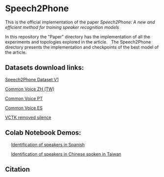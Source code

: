 # Speech2Phone
This is the official implementation of the  paper *Speech2Phone: A new and efficient method for training speaker recognition models*

In this repository the "Paper" directory has the implementation of all the experiments and topologies explored in the article.
  The Speech2Phone directory presents the implementation and checkpoints of the best model of the article.


## Datasets download links:
[Speech2Phone Dataset V1](https://drive.google.com/uc?id=1jiL7uL5zHp4i6pO14jqqe2uzX_IxPJkE&export=download)

[Common Voice ZH (TW)](https://cdn.commonvoice.mozilla.org/cv-corpus-5.1-2020-06-22/zh-HK.tar.gz)

[Common Voice PT](https://cdn.commonvoice.mozilla.org/cv-corpus-5.1-2020-06-22/pt.tar.gz)

[Common Voice ES](https://cdn.commonvoice.mozilla.org/cv-corpus-5.1-2020-06-22/es.tar.gz)

[VCTK removed silence](https://www.dropbox.com/s/9n8sd97qvjijqa1/VCTK-Corpus-Removed-Silence.zip?dl=0)

## Colab Notebook Demos:

     [Identification of speakers in Spanish](https://colab.research.google.com/drive/1POsM0G7F-sZRHRp6bJt4Ym3rzVn-EcyU)

     [Identification of speakers in Chinese spoken in Taiwan](https://colab.research.google.com/drive/1PV4FTQDhNIu1BZKrF3Ehe1VY8LgGK-0i)


## Citation

```

```
